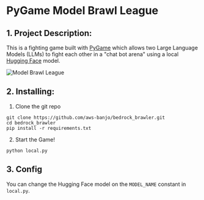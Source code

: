 # PyGame Model Brawl League

## 1. Project Description:

This is a fighting game built with [PyGame](https://www.pygame.org/news) which allows two Large Language Models (LLMs) to fight each other in a "chat bot arena" using a local [Hugging Face](https://huggingface.co/) model.

![Model Brawl League](./simple_brawl.png)

## 2. Installing:

1. Clone the git repo
```
git clone https://github.com/aws-banjo/bedrock_brawler.git
cd bedrock_brawler
pip install -r requirements.txt
```

2. Start the Game!
``` 
python local.py
```

## 3. Config

You can change the Hugging Face model on the `MODEL_NAME` constant in `local.py`.


